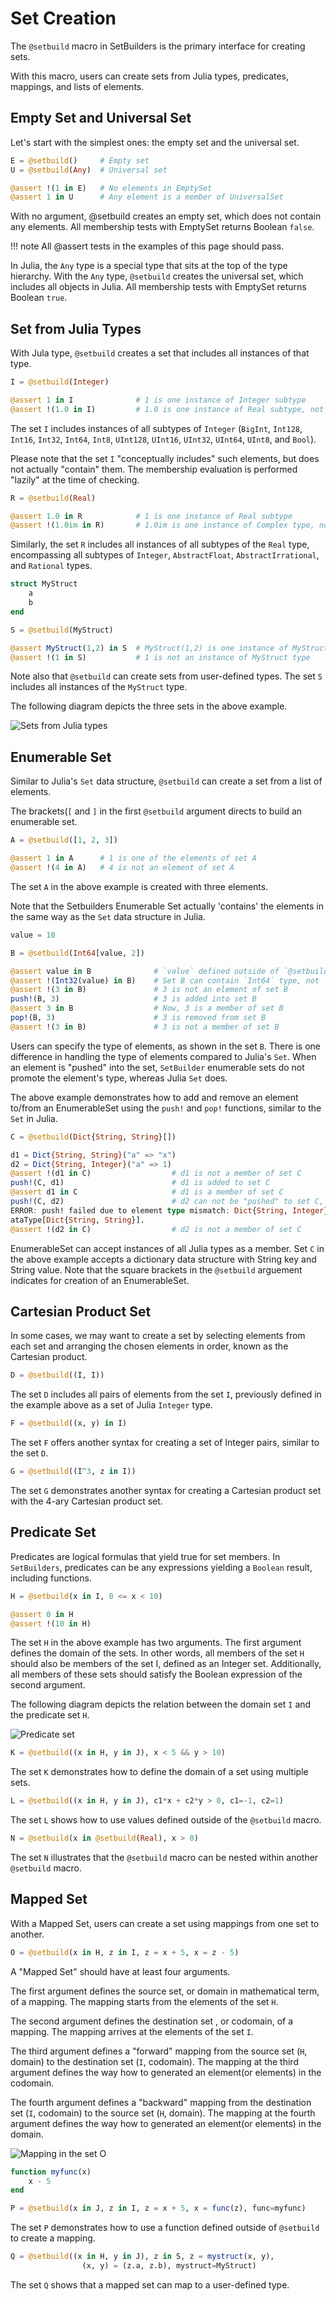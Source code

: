 # Set Creation
The `@setbuild` macro in SetBuilders is the primary interface for creating
sets.

With this macro, users can create sets from Julia types, predicates, mappings,
and lists of elements.

## Empty Set and Universal Set
Let's start with the simplest ones: the empty set and the universal set.

```julia
E = @setbuild()     # Empty set
U = @setbuild(Any)  # Universal set

@assert !(1 in E)   # No elements in EmptySet
@assert 1 in U      # Any element is a member of UniversalSet
```
With no argument, @setbuild creates an empty set, which does not contain
any elements. All membership tests with EmptySet returns Boolean `false`.

!!! note
    All @assert tests in the examples of this page should pass.

In Julia, the `Any` type is a special type that sits at the top of the type
hierarchy. With the `Any` type, `@setbuild` creates the universal set, which
includes all objects in Julia. All membership tests with EmptySet returns
Boolean `true`.

## Set from Julia Types
With Jula type, `@setbuild` creates a set that includes all instances
of that type.

```julia
I = @setbuild(Integer)

@assert 1 in I              # 1 is one instance of Integer subtype
@assert !(1.0 in I)         # 1.0 is one instance of Real subtype, not Integer subtype
```
The set `I` includes instances of all subtypes of `Integer` (`BigInt`,
`Int128`, `Int16`, `Int32`, `Int64`, `Int8`, `UInt128`, `UInt16`, `UInt32`,
`UInt64`, `UInt8`, and `Bool`).

Please note that the set `I` "conceptually includes" such elements,
but does not actually "contain" them. The membership evaluation is performed
"lazily" at the time of checking.

```julia
R = @setbuild(Real)

@assert 1.0 in R            # 1 is one instance of Real subtype
@assert !(1.0im in R)       # 1.0im is one instance of Complex type, not Real subtype
```
Similarly, the set `R` includes all instances of all subtypes of the `Real`
type, encompassing all subtypes of `Integer`, `AbstractFloat`,
`AbstractIrrational`, and `Rational` types.

```julia
struct MyStruct
    a
    b
end

S = @setbuild(MyStruct)

@assert MyStruct(1,2) in S  # MyStruct(1,2) is one instance of MyStruct type
@assert !(1 in S)           # 1 is not an instance of MyStruct type
```
Note also that `@setbuild` can create sets from user-defined types.
The set `S` includes all instances of the `MyStruct` type.

The following diagram depicts the three sets in the above example.

![Sets from Julia types](assets/images/juliatypesets.png)

## Enumerable Set
Similar to Julia's `Set` data structure, `@setbuild` can create a set from
a list of elements.

The brackets(`[` and `]` in the first `@setbuild` argument directs to build
an enumerable set.

```julia
A = @setbuild([1, 2, 3])

@assert 1 in A      # 1 is one of the elements of set A
@assert !(4 in A)   # 4 is not an element of set A
```
The set `A` in the above example is created with three elements.

Note that the Setbuilders Enumerable Set actually 'contains' the elements
in the same way as the `Set` data structure in Julia.

```julia
value = 10

B = @setbuild(Int64[value, 2])

@assert value in B              # `value` defined outside of `@setbuild` is used
@assert !(Int32(value) in B)    # Set B can contain `Int64` type, not `Int32`
@assert !(3 in B)               # 3 is not an element of set B
push!(B, 3)                     # 3 is added into set B
@assert 3 in B                  # Now, 3 is a member of set B
pop!(B, 3)                      # 3 is removed from set B
@assert !(3 in B)               # 3 is not a member of set B
```
Users can specify the type of elements, as shown in the set `B`. There is one
difference in handling the type of elements compared to Julia's `Set`.
When an element is "pushed" into the set, `SetBuilder` enumerable sets do not
promote the element's type, whereas Julia `Set` does.

The above example demonstrates how to add and remove an element to/from
an EnumerableSet using the `push!` and `pop!` functions, similar to the `Set`
in Julia.

```julia
C = @setbuild(Dict{String, String}[])

d1 = Dict{String, String}("a" => "x")
d2 = Dict{String, Integer}("a" => 1)
@assert !(d1 in C)                  # d1 is not a member of set C
push!(C, d1)                        # d1 is added to set C
@assert d1 in C                     # d1 is a member of set C
push!(C, d2)                        # d2 can not be "pushed" to set C, due to type-mismatch
ERROR: push! failed due to element type mismatch: Dict{String, Integer} not in 
ataType[Dict{String, String}].
@assert !(d2 in C)                  # d2 is not a member of set C
```
EnumerableSet can accept instances of all Julia types as a member. Set `C` in
the above example accepts a dictionary data structure with String key and
String value. Note that the square brackets in the `@setbuild` arguement
indicates for creation of an EnumerableSet.

## Cartesian Product Set
In some cases, we may want to create a set by selecting elements from each set
and arranging the chosen elements in order, known as the Cartesian product.

```julia
D = @setbuild((I, I))
```
The set `D` includes all pairs of elements from the set `I`, previously defined
in the example above as a set of Julia `Integer` type.

```julia
F = @setbuild((x, y) in I)
```
The set `F` offers another syntax for creating a set of Integer pairs, similar
to the set `D`.

```julia
G = @setbuild((I^3, z in I))
```
The set `G` demonstrates another syntax for creating a Cartesian product set
with the 4-ary Cartesian product set.

## Predicate Set
Predicates are logical formulas that yield true for set members. In `SetBuilders`,
predicates can be any expressions yielding a `Boolean` result, including functions.

```julia
H = @setbuild(x in I, 0 <= x < 10)

@assert 0 in H
@assert !(10 in H)
```
The set `H` in the above example has two arguments. The first
argument defines the domain of the sets. In other words, all members of
the set `H` should also be members of the set I, defined as an Integer set.
Additionally, all members of these sets should satisfy the Boolean expression
of the second argument.

The following diagram depicts the relation between the domain set `I` and
the predicate set `H`.

![Predicate set](assets/images/predicateset.png)

```julia
K = @setbuild((x in H, y in J), x < 5 && y > 10)
```
The set `K` demonstrates how to define the domain of a set using multiple
sets.

```julia
L = @setbuild((x in H, y in J), c1*x + c2*y > 0, c1=-1, c2=1)
```
The set `L` shows how to use values defined outside of the `@setbuild` macro.

```julia
N = @setbuild(x in @setbuild(Real), x > 0)
```
The set `N` illustrates that the `@setbuild` macro can be nested within
another `@setbuild` macro.

## Mapped Set
With a Mapped Set, users can create a set using mappings from one set to
another.

```julia
O = @setbuild(x in H, z in I, z = x + 5, x = z - 5)
```
A "Mapped Set" should have at least four arguments.

The first argument defines the source set, or domain in mathematical term,
of a mapping. The mapping starts from the elements of the set `H`.

The second argument defines the destination set , or codomain, of a mapping.
The mapping arrives at the elements of the set `I`.

The third argument defines a "forward" mapping from the source set (`H`, domain)
to the destination set (`I`, codomain). The mapping at the third argument
defines the way how to generated an element(or elements) in the codomain.

The fourth argument defines a "backward" mapping from the destination set
(`I`, codomain) to the source set (`H`, domain). The mapping at the fourth
argument defines the way how to generated an element(or elements) in the
domain.

![Mapping in the set O](assets/images/mappedset.png)

```julia
function myfunc(x)
    x - 5
end

P = @setbuild(x in J, z in I, z = x + 5, x = func(z), func=myfunc)
```
The set `P` demonstrates how to use a function defined outside of `@setbuild`
to create a mapping.

```julia
Q = @setbuild((x in H, y in J), z in S, z = mystruct(x, y),
                (x, y) = (z.a, z.b), mystruct=MyStruct)
```
The set `Q` shows that a mapped set can map to a user-defined type.
